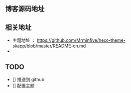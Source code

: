 ## 博客源码地址 


## 相关地址 
- 主题地址 ： https://github.com/Mrminfive/hexo-theme-skapp/blob/master/README-cn.md 
- 

## TODO  
- [] 推送到 github 
- [] 配置主题





